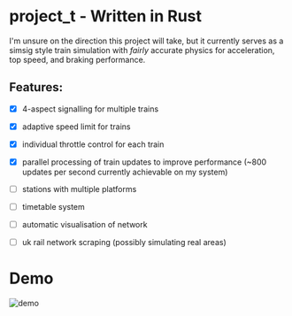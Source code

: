 # project_t - Written in Rust
I'm unsure on the direction this project will take, but it currently serves as a simsig style train simulation with *fairly* accurate physics for acceleration, top speed, and braking performance.
## Features:
- [x] 4-aspect signalling for multiple trains
- [x] adaptive speed limit for trains
- [x] individual throttle control for each train
- [x] parallel processing of train updates to improve performance (~800 updates per second currently achievable on my system)
- [ ] stations with multiple platforms
- [ ] timetable system
- [ ] automatic visualisation of network
- [ ] uk rail network scraping (possibly simulating real areas)


# Demo
![demo](https://github.com/andrews891/project_t/assets/72918393/2e3658ae-1654-49c0-9818-38894d9ef031)
